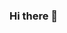 ### Hi there 👋

<!--
**BearKS/BearKS** is a ✨ _special_ ✨ repository because its `README.md` (this file) appears on your GitHub profile.
<img src="https://github.com/BearKS/MyProfile/blob/main/Github.png?raw=true">
Here are some ideas to get you started:


🌱 I’m currently learning Computer Engineering at School of Engineering,KMITL
